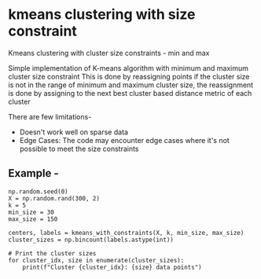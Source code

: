 # kmeans clustering with size constraint
Kmeans clustering with cluster size constraints - min and max



Simple implementation of K-means algorithm with minimum and maximum cluster size constraint
This is done by reassigning points if the cluster size is not in the range of minimum and maximum cluster size, 
the reassignment is done by assigning to the next best cluster based distance metric
of each cluster

There are few limitations-
- Doesn't work well on sparse data
- Edge Cases: The code may encounter edge cases where it's not possible to meet the size constraints

## Example -

~~~
np.random.seed(0)
X = np.random.rand(300, 2)
k = 5
min_size = 30
max_size = 150

centers, labels = kmeans_with_constraints(X, k, min_size, max_size)
cluster_sizes = np.bincount(labels.astype(int))

# Print the cluster sizes
for cluster_idx, size in enumerate(cluster_sizes):
    print(f"Cluster {cluster_idx}: {size} data points")
~~~
